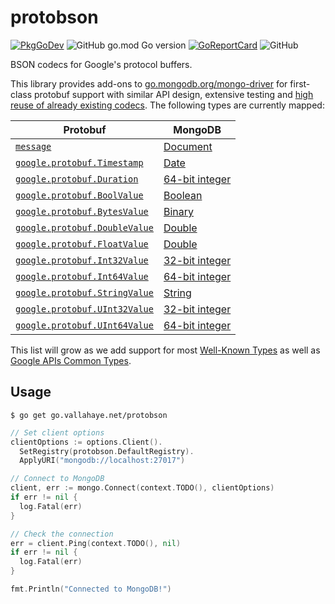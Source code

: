 # protobson

[![PkgGoDev](https://pkg.go.dev/badge/go.vallahaye.net/protobson)](https://pkg.go.dev/go.vallahaye.net/protobson) ![GitHub go.mod Go version](https://img.shields.io/github/go-mod/go-version/vallahaye/protobson) [![GoReportCard](https://goreportcard.com/badge/github.com/vallahaye/protobson)](https://goreportcard.com/badge/github.com/vallahaye/protobson) ![GitHub](https://img.shields.io/github/license/vallahaye/protobson)

BSON codecs for Google's protocol buffers.

This library provides add-ons to [go.mongodb.org/mongo-driver](https://pkg.go.dev/go.mongodb.org/mongo-driver) for first-class protobuf support with similar API design, extensive testing and [high reuse of already existing codecs](https://github.com/vallahaye/protobson/blob/main/protobsoncodec/message_codec.go). The following types are currently mapped:

| Protobuf  | MongoDB    |
|-----------|------------|
| [`message`](https://pkg.go.dev/google.golang.org/protobuf/proto#Message) | [Document](https://www.mongodb.com/docs/manual/core/document/) |
| [`google.protobuf.Timestamp`](https://pkg.go.dev/google.golang.org/protobuf/types/known/timestamppb#Timestamp) | [Date](https://www.mongodb.com/docs/manual/reference/bson-types/#date) |
| [`google.protobuf.Duration`](https://pkg.go.dev/google.golang.org/protobuf/types/known/durationpb#Duration) | [64-bit integer](https://www.mongodb.com/docs/manual/reference/bson-types/#bson-types) |
| [`google.protobuf.BoolValue`](https://pkg.go.dev/google.golang.org/protobuf/types/known/wrapperspb#BoolValue) | [Boolean](https://www.mongodb.com/docs/manual/reference/bson-types/#bson-types) |
| [`google.protobuf.BytesValue`](https://pkg.go.dev/google.golang.org/protobuf/types/known/wrapperspb#BytesValue) | [Binary](https://www.mongodb.com/docs/manual/reference/bson-types/#bson-types) |
| [`google.protobuf.DoubleValue`](https://pkg.go.dev/google.golang.org/protobuf/types/known/wrapperspb#DoubleValue) | [Double](https://www.mongodb.com/docs/manual/reference/bson-types/#bson-types) |
| [`google.protobuf.FloatValue`](https://pkg.go.dev/google.golang.org/protobuf/types/known/wrapperspb#FloatValue) | [Double](https://www.mongodb.com/docs/manual/reference/bson-types/#bson-types) |
| [`google.protobuf.Int32Value`](https://pkg.go.dev/google.golang.org/protobuf/types/known/wrapperspb#Int32Value) | [32-bit integer](https://www.mongodb.com/docs/manual/reference/bson-types/#bson-types) |
| [`google.protobuf.Int64Value`](https://pkg.go.dev/google.golang.org/protobuf/types/known/wrapperspb#Int64Value) | [64-bit integer](https://www.mongodb.com/docs/manual/reference/bson-types/#bson-types) |
| [`google.protobuf.StringValue`](https://pkg.go.dev/google.golang.org/protobuf/types/known/wrapperspb#StringValue) | [String](https://www.mongodb.com/docs/manual/reference/bson-types/#bson-types) |
| [`google.protobuf.UInt32Value`](https://pkg.go.dev/google.golang.org/protobuf/types/known/wrapperspb#UInt32Value) | [32-bit integer](https://www.mongodb.com/docs/manual/reference/bson-types/#bson-types) |
| [`google.protobuf.UInt64Value`](https://pkg.go.dev/google.golang.org/protobuf/types/known/wrapperspb#UInt64Value) | [64-bit integer](https://www.mongodb.com/docs/manual/reference/bson-types/#bson-types) |

This list will grow as we add support for most [Well-Known Types](https://developers.google.com/protocol-buffers/docs/reference/google.protobuf) as well as [Google APIs Common Types](https://github.com/googleapis/api-common-protos).

## Usage

```
$ go get go.vallahaye.net/protobson
```

```go
// Set client options
clientOptions := options.Client().
  SetRegistry(protobson.DefaultRegistry).
  ApplyURI("mongodb://localhost:27017")

// Connect to MongoDB
client, err := mongo.Connect(context.TODO(), clientOptions)
if err != nil {
  log.Fatal(err)
}

// Check the connection
err = client.Ping(context.TODO(), nil)
if err != nil {
  log.Fatal(err)
}

fmt.Println("Connected to MongoDB!")
```
